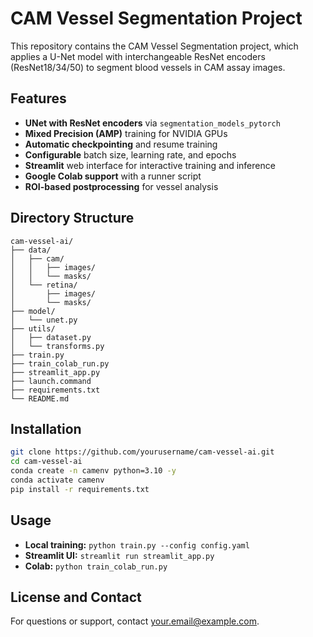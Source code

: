 # CAM Vessel Segmentation Project

This repository contains the CAM Vessel Segmentation project, which applies a U-Net model with interchangeable ResNet encoders (ResNet18/34/50) to segment blood vessels in CAM assay images.

## Features
- **UNet with ResNet encoders** via `segmentation_models_pytorch`
- **Mixed Precision (AMP)** training for NVIDIA GPUs
- **Automatic checkpointing** and resume training
- **Configurable** batch size, learning rate, and epochs
- **Streamlit** web interface for interactive training and inference
- **Google Colab support** with a runner script
- **ROI-based postprocessing** for vessel analysis

## Directory Structure

```
cam-vessel-ai/
├── data/
│   ├── cam/
│   │   ├── images/
│   │   └── masks/
│   └── retina/
│       ├── images/
│       └── masks/
├── model/
│   └── unet.py
├── utils/
│   ├── dataset.py
│   └── transforms.py
├── train.py
├── train_colab_run.py
├── streamlit_app.py
├── launch.command
├── requirements.txt
└── README.md
```

## Installation

```bash
git clone https://github.com/yourusername/cam-vessel-ai.git
cd cam-vessel-ai
conda create -n camenv python=3.10 -y
conda activate camenv
pip install -r requirements.txt
```

## Usage

- **Local training:** `python train.py --config config.yaml`
- **Streamlit UI:** `streamlit run streamlit_app.py`
- **Colab:** `python train_colab_run.py`

## License and Contact

For questions or support, contact your.email@example.com.
